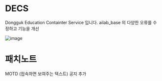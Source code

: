# DECS
Dongguk Education Containter Service 입니다. ailab_base 의 다양한 오류를 수정하고 기능을 개선

![image](https://github.com/DGU-AILab/DECS/assets/106306092/3e895872-06a4-4cf0-9c75-c3d5866d3081)

# 패치노트
MOTD (접속하면 보여주는 텍스트) 공지 추가
